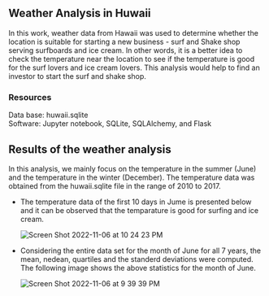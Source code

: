 ## Weather Analysis in Huwaii
In this work, weather data from Hawaii was used to determine whether the location is suitable for starting a new business - surf and Shake shop serving surfboards and ice cream. In other words, it is a better idea to check the temperature near the location to see if the temperature is good for the surf lovers and ice cream lovers. This analysis would help to find an investor to start the surf and shake shop.

### Resources
Data base: huwaii.sqlite                                                                                                                      
Software: Jupyter notebook, SQLite, SQLAlchemy, and Flask

## Results of the weather analysis
In this analysis, we mainly focus on the temperature in the summer (June) and the temperature in the winter (December). The temperature data was obtained from the huwaii.sqlite file in the range of 2010 to 2017. 

* The temperature data of the first 10 days in Jume is presented below and it can be observed that the temparature is good for surfing and ice cream. 
    
    ![Screen Shot 2022-11-06 at 10 24 23 PM](https://user-images.githubusercontent.com/112113327/200220297-971b823d-a7be-4b8b-8d35-04570c7e23db.png)

* Considering the entire data set for the month of June for all 7 years, the mean, nedean, quartiles and the standerd deviations were computed. The following image shows the above statistics for the month of June.

    ![Screen Shot 2022-11-06 at 9 39 39 PM](https://user-images.githubusercontent.com/112113327/200220805-930d288a-7fd5-42b0-bd48-52127c775891.png)
